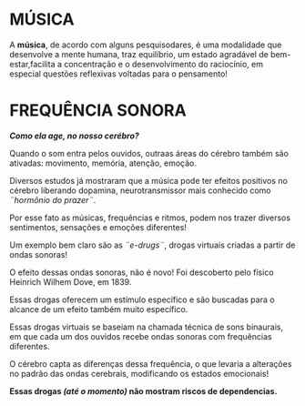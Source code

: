<DOCTYPE html>
<html lang=¨pt-br¨>

<head>
   <meta charset=¨UTF-8¨>
 
 <body>
   <h1 style="text-align: center background:">MÚSICA</h1>
   <blackgroud #CCCCCC> 
   
   <p>A <strong>música</strong>, de acordo com alguns pesquisodares, é uma modalidade que desenvolve a mente humana, traz equilíbrio,
    um estado agradável de bem-estar,facilita a concentração e o desenvolvimento do raciocínio, em especial questões reflexivas voltadas para o pensamento!</p>

   <h1>FREQUÊNCIA SONORA</h1>

   <p><em><strong>Como ela age, no nosso cerébro?</strong></em></p>

   <p>Quando o som entra pelos ouvidos, outraas áreas do cérebro também são ativadas: movimento, memória, atenção, emoção.</p>
   <p>Diversos estudos já mostraram que a música pode ter efeitos positivos no cérebro liberando dopamina, neurotransmissor mais conhecido como <em>¨hormônio do             prazer¨</em>.</p>
   <p>Por esse fato as músicas, frequências e ritmos, podem nos trazer diversos sentimentos, sensações e emoções diferentes!</p>

   <p>Um exemplo bem claro são as <em>¨e-drugs¨</em>, drogas virtuais criadas a partir de ondas sonoras!</p>
   <p>O efeito dessas ondas sonoras, não é novo! Foi descoberto pelo físico Heinrich Wilhem Dove, em 1839.</p>

   <p>Essas drogas oferecem um estímulo específico e são buscadas para o alcance de um efeito também muito específico.</p>
   <p>Essas drogas virtuais se baseiam na chamada técnica de sons binaurais, em que cada um dos ouvidos recebe ondas sonoras com frequências diferentes.</p>
   <p>O cérebro capta as diferenças dessa frequência, o que levaria a alterações no padrão das ondas cerebrais, modificando os estados emocionais!</p>

   <p><strong>Essas drogas <em>(até o momento)</em> não mostram riscos de dependencias.</strong></p>
   </body>
</html>
